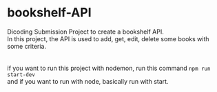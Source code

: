 # bookshelf-API
Dicoding Submission Project to create a bookshelf API.<br>
In this project, the API is used to add, get, edit, delete some books with some criteria.
<br>
<br>
<br>
if you want to run this project with nodemon, run this command
<code>npm run start-dev</code>
<br>
and if you want to run with node, basically run with start.
